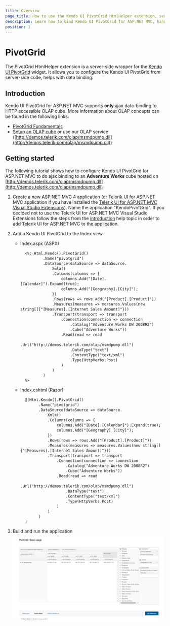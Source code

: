 ```yaml
---
title: Overview
page_title: How to use the Kendo UI PivotGrid HtmlHelper extension, server-side ASP.NET MVC wrapper for Kendo UI PivotGrid widget
description: Learn how to bind Kendo UI PivotGrid for ASP.NET MVC, handle Kendo UI PivotGrid Events, access an existing pivotgrid with PivotGrid HtmlHelper extension documentation.
position: 1
---
```


# PivotGrid

The PivotGrid HtmlHelper extension is a server-side wrapper for the [Kendo UI PivotGrid](/api/web/pivotgrid) widget. It allows you to configure the Kendo UI PivotGrid
from server-side code, helps with data binding.

## Introduction

Kendo UI PivotGrid for ASP.NET MVC supports **only** ajax data-binding to HTTP accessible OLAP cube. More information about OLAP concepts can be found in the following links:

- [PivotGrid Fundamentals](/getting-started/web/pivotgrid/fundamentals)
- [Setup an OLAP cube](/getting-started/web/pivotgrid/olap-cube-setup) or use our OLAP service ([http://demos.telerik.com/olap/msmdpump.dll](http://demos.telerik.com/olap/msmdpump.dll))

## Getting started
The following tutorial shows how to configure Kendo UI PivotGrid for ASP.NET MVC to do ajax binding to an **Adventure Works** cube hosted on [http://demos.telerik.com/olap/msmdpump.dll](http://demos.telerik.com/olap/msmdpump.dll)

1.  Create a new ASP.NET MVC 4 application (or Telerik UI for ASP.NET MVC application if you have installed the [Telerik UI for ASP.NET MVC Visual Studio Extensions](/getting-started/using-kendo-with/aspnet-mvc/introduction#kendo-ui-for-asp.net-mvc-visual-studio-extensions)). Name the application "KendoPivotGrid".
If you decided not to use the Telerik UI for ASP.NET MVC Visual Studio Extensions follow the steps from the [introduction](/getting-started/using-kendo-with/aspnet-mvc/introduction) help topic in order
to add Telerik UI for ASP.NET MVC to the application.

1.  Add a Kendo UI PivotGrid to the Index view
    - Index.aspx (ASPX)

            <%: Html.Kendo().PivotGrid()
                    .Name("pivotgrid")
                    .DataSource(dataSource => dataSource.
                        Xmla()
                        .Columns(columns => {
                            columns.Add("[Date].[Calendar]").Expand(true);
                            columns.Add("[Geography].[City]");
                        })
                        .Rows(rows => rows.Add("[Product].[Product]"))
                        .Measures(measures => measures.Values(new string[]{"[Measures].[Internet Sales Amount]"}))
                        .Transport(transport => transport
                            .Connection(connection => connection
                                .Catalog("Adventure Works DW 2008R2")
                                .Cube("Adventure Works"))
                            .Read(read => read
                                .Url("http://demos.telerik.com/olap/msmdpump.dll")
                                .DataType("text")
                                .ContentType("text/xml")
                                .Type(HttpVerbs.Post)
                            )
                        )
                    )
            %>
    - Index.cshtml (Razor)

            @(Html.Kendo().PivotGrid()
                  .Name("pivotgrid")
                  .DataSource(dataSource => dataSource.
                      Xmla()
                      .Columns(columns => {
                          columns.Add("[Date].[Calendar]").Expand(true);
                          columns.Add("[Geography].[City]");
                      })
                      .Rows(rows => rows.Add("[Product].[Product]"))
                      .Measures(measures => measures.Values(new string[]{"[Measures].[Internet Sales Amount]"}))
                      .Transport(transport => transport
                          .Connection(connection => connection
                              .Catalog("Adventure Works DW 2008R2")
                              .Cube("Adventure Works"))
                          .Read(read => read
                              .Url("http://demos.telerik.com/olap/msmdpump.dll")
                              .DataType("text")
                              .ContentType("text/xml")
                              .Type(HttpVerbs.Post)
                          )
                      )
                  )
            )
1. Build and run the application
![Final result](/getting-started/using-kendo-with/aspnet-mvc/helpers/pivotgrid/images/pivotgrid.png)